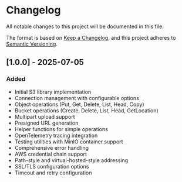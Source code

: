 # Changelog

All notable changes to this project will be documented in this file.

The format is based on [Keep a Changelog](https://keepachangelog.com/en/1.0.0/),
and this project adheres to [Semantic Versioning](https://semver.org/spec/v2.0.0.html).

## [1.0.0] - 2025-07-05

### Added

- Initial S3 library implementation
- Connection management with configurable options
- Object operations (Put, Get, Delete, List, Head, Copy)
- Bucket operations (Create, Delete, List, Head, GetLocation)
- Multipart upload support
- Presigned URL generation
- Helper functions for simple operations
- OpenTelemetry tracing integration
- Testing utilities with MinIO container support
- Comprehensive error handling
- AWS credential chain support
- Path-style and virtual-hosted-style addressing
- SSL/TLS configuration options
- Timeout and retry configuration
